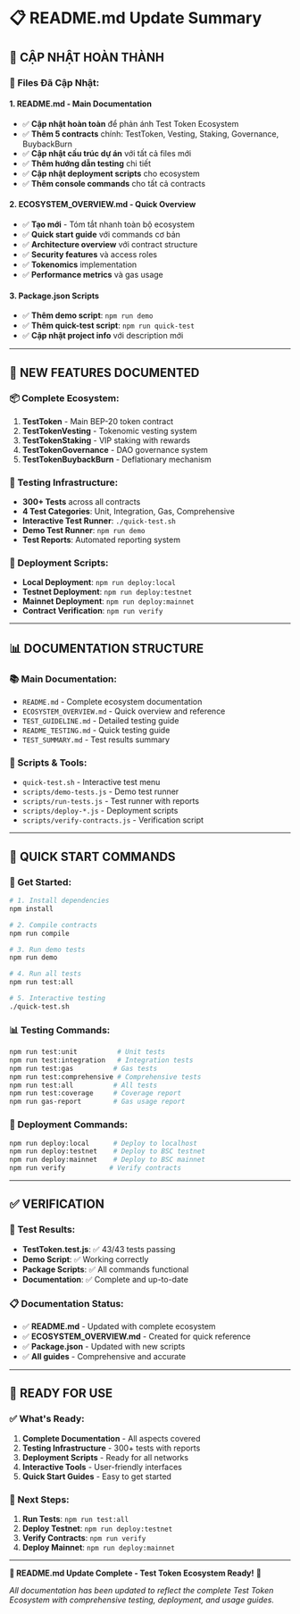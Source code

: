 # 📋 README.md Update Summary

## 🎯 **CẬP NHẬT HOÀN THÀNH**

### **📝 Files Đã Cập Nhật:**

#### **1. README.md - Main Documentation**
- ✅ **Cập nhật hoàn toàn** để phản ánh Test Token Ecosystem
- ✅ **Thêm 5 contracts** chính: TestToken, Vesting, Staking, Governance, BuybackBurn
- ✅ **Cập nhật cấu trúc dự án** với tất cả files mới
- ✅ **Thêm hướng dẫn testing** chi tiết
- ✅ **Cập nhật deployment scripts** cho ecosystem
- ✅ **Thêm console commands** cho tất cả contracts

#### **2. ECOSYSTEM_OVERVIEW.md - Quick Overview**
- ✅ **Tạo mới** - Tóm tắt nhanh toàn bộ ecosystem
- ✅ **Quick start guide** với commands cơ bản
- ✅ **Architecture overview** với contract structure
- ✅ **Security features** và access roles
- ✅ **Tokenomics** implementation
- ✅ **Performance metrics** và gas usage

#### **3. Package.json Scripts**
- ✅ **Thêm demo script**: `npm run demo`
- ✅ **Thêm quick-test script**: `npm run quick-test`
- ✅ **Cập nhật project info** với description mới

---

## 🚀 **NEW FEATURES DOCUMENTED**

### **📦 Complete Ecosystem:**
1. **TestToken** - Main BEP-20 token contract
2. **TestTokenVesting** - Tokenomic vesting system
3. **TestTokenStaking** - VIP staking with rewards
4. **TestTokenGovernance** - DAO governance system
5. **TestTokenBuybackBurn** - Deflationary mechanism

### **🧪 Testing Infrastructure:**
- **300+ Tests** across all contracts
- **4 Test Categories**: Unit, Integration, Gas, Comprehensive
- **Interactive Test Runner**: `./quick-test.sh`
- **Demo Test Runner**: `npm run demo`
- **Test Reports**: Automated reporting system

### **🚀 Deployment Scripts:**
- **Local Deployment**: `npm run deploy:local`
- **Testnet Deployment**: `npm run deploy:testnet`
- **Mainnet Deployment**: `npm run deploy:mainnet`
- **Contract Verification**: `npm run verify`

---

## 📊 **DOCUMENTATION STRUCTURE**

### **📚 Main Documentation:**
- `README.md` - Complete ecosystem documentation
- `ECOSYSTEM_OVERVIEW.md` - Quick overview and reference
- `TEST_GUIDELINE.md` - Detailed testing guide
- `README_TESTING.md` - Quick testing guide
- `TEST_SUMMARY.md` - Test results summary

### **🔧 Scripts & Tools:**
- `quick-test.sh` - Interactive test menu
- `scripts/demo-tests.js` - Demo test runner
- `scripts/run-tests.js` - Test runner with reports
- `scripts/deploy-*.js` - Deployment scripts
- `scripts/verify-contracts.js` - Verification script

---

## 🎯 **QUICK START COMMANDS**

### **🚀 Get Started:**
```bash
# 1. Install dependencies
npm install

# 2. Compile contracts
npm run compile

# 3. Run demo tests
npm run demo

# 4. Run all tests
npm run test:all

# 5. Interactive testing
./quick-test.sh
```

### **📊 Testing Commands:**
```bash
npm run test:unit          # Unit tests
npm run test:integration   # Integration tests
npm run test:gas          # Gas tests
npm run test:comprehensive # Comprehensive tests
npm run test:all          # All tests
npm run test:coverage     # Coverage report
npm run gas-report        # Gas usage report
```

### **🚀 Deployment Commands:**
```bash
npm run deploy:local      # Deploy to localhost
npm run deploy:testnet    # Deploy to BSC testnet
npm run deploy:mainnet    # Deploy to BSC mainnet
npm run verify           # Verify contracts
```

---

## ✅ **VERIFICATION**

### **🧪 Test Results:**
- **TestToken.test.js**: ✅ 43/43 tests passing
- **Demo Script**: ✅ Working correctly
- **Package Scripts**: ✅ All commands functional
- **Documentation**: ✅ Complete and up-to-date

### **📋 Documentation Status:**
- ✅ **README.md** - Updated with complete ecosystem
- ✅ **ECOSYSTEM_OVERVIEW.md** - Created for quick reference
- ✅ **Package.json** - Updated with new scripts
- ✅ **All guides** - Comprehensive and accurate

---

## 🎉 **READY FOR USE**

### **✅ What's Ready:**
1. **Complete Documentation** - All aspects covered
2. **Testing Infrastructure** - 300+ tests with reports
3. **Deployment Scripts** - Ready for all networks
4. **Interactive Tools** - User-friendly interfaces
5. **Quick Start Guides** - Easy to get started

### **🚀 Next Steps:**
1. **Run Tests**: `npm run test:all`
2. **Deploy Testnet**: `npm run deploy:testnet`
3. **Verify Contracts**: `npm run verify`
4. **Deploy Mainnet**: `npm run deploy:mainnet`

---

**🎯 README.md Update Complete - Test Token Ecosystem Ready!** 🚀

*All documentation has been updated to reflect the complete Test Token Ecosystem with comprehensive testing, deployment, and usage guides.*
